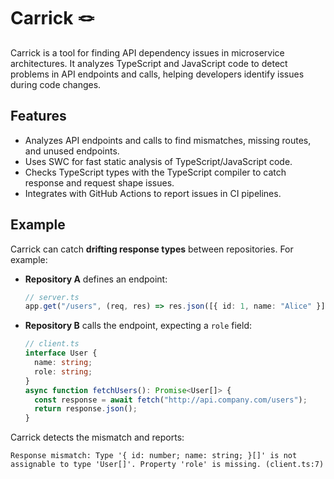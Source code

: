 # Carrick 🪢

Carrick is a tool for finding API dependency issues in microservice architectures. It analyzes TypeScript and JavaScript code to detect problems in API endpoints and calls, helping developers identify issues during code changes.

## Features
- Analyzes API endpoints and calls to find mismatches, missing routes, and unused endpoints.
- Uses SWC for fast static analysis of TypeScript/JavaScript code.
- Checks TypeScript types with the TypeScript compiler to catch response and request shape issues.
- Integrates with GitHub Actions to report issues in CI pipelines.

## Example
Carrick can catch **drifting response types** between repositories. For example:

- **Repository A** defines an endpoint:
  ```typescript
  // server.ts
  app.get("/users", (req, res) => res.json([{ id: 1, name: "Alice" }]));
  ```

- **Repository B** calls the endpoint, expecting a `role` field:
  ```typescript
  // client.ts
  interface User {
    name: string;
    role: string;
  }
  async function fetchUsers(): Promise<User[]> {
    const response = await fetch("http://api.company.com/users");
    return response.json();
  }
  ```

Carrick detects the mismatch and reports:
```
Response mismatch: Type '{ id: number; name: string; }[]' is not assignable to type 'User[]'. Property 'role' is missing. (client.ts:7)
```
